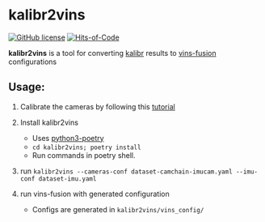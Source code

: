 # kalibr2vins

[![GitHub license](https://img.shields.io/badge/license-MIT-blue.svg)](https://github.com/alploskov/kalibr2vins/blob/master/LICENSE.txt)
[![Hits-of-Code](https://hitsofcode.com/github/alploskov/kalibr2vins?branch=main)](https://hitsofcode.com/github/alploskov/kalibr2vins/view?branch=main)

**kalibr2vins** is a tool for converting [kalibr](https://github.com/ethz-asl/kalibr) results to [vins-fusion](https://github.com/HKUST-Aerial-Robotics/VINS-Fusion) configurations

## Usage:

1. Calibrate the cameras by following this [tutorial](https://github.com/ethz-asl/kalibr/wiki/calibrating-the-vi-sensor)

2. Install kalibr2vins
    - Uses [python3-poetry](https://python-poetry.org/)
    - `cd kalibr2vins; poetry install`
    - Run commands in poetry shell.

3. run `kalibr2vins --cameras-conf dataset-camchain-imucam.yaml --imu-conf dataset-imu.yaml`

4. run vins-fusion with generated configuration
    - Configs are generated in `kalibr2vins/vins_config/`
